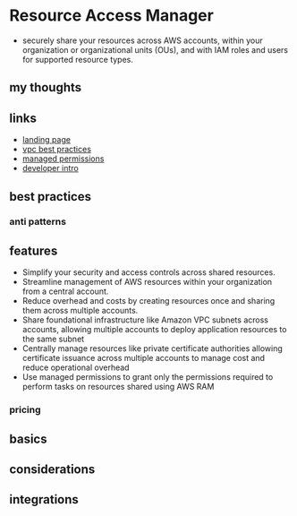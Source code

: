 # Resource Access Manager

- securely share your resources across AWS accounts, within your organization or organizational units (OUs), and with IAM roles and users for supported resource types.

## my thoughts

## links

- [landing page](https://aws.amazon.com/ram/?did=ap_card&trk=ap_card)
- [vpc best practices](https://aws.amazon.com/blogs/networking-and-content-delivery/vpc-sharing-key-considerations-and-best-practices/)
- [managed permissions](https://docs.aws.amazon.com/ram/latest/userguide/security-ram-permissions.html)
- [developer intro](https://docs.amazonaws.cn/en_us/ram/latest/userguide/what-is.html)

## best practices

### anti patterns

## features

- Simplify your security and access controls across shared resources.
- Streamline management of AWS resources within your organization from a central account.
- Reduce overhead and costs by creating resources once and sharing them across multiple accounts.
- Share foundational infrastructure like Amazon VPC subnets across accounts, allowing multiple accounts to deploy application resources to the same subnet
- Centrally manage resources like private certificate authorities allowing certificate issuance across multiple accounts to manage cost and reduce operational overhead
- Use managed permissions to grant only the permissions required to perform tasks on resources shared using AWS RAM

### pricing

## basics

## considerations

## integrations
